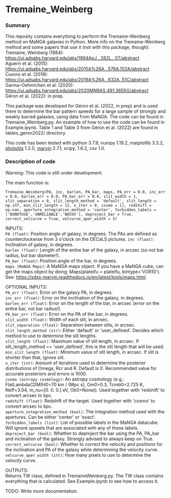 # Tremaine_Weinberg

### Summary

This reposity contains everything to perform the Tremaine-Weinberg method on MaNGA galaxies in Python.
More info on the Tremaine-Weinberg method and some papers that use it (not with this package, though):  
Tremaine, Weinberg (1984): https://ui.adsabs.harvard.edu/abs/1984ApJ...282L...5T/abstract  
Aguerri et al. (2015): https://ui.adsabs.harvard.edu/abs/2015A%26A...576A.102A/abstract  
Cuomo et al. (2019): https://ui.adsabs.harvard.edu/abs/2019A%26A...632A..51C/abstract  
Garma-Oehmichen et al. (2020): https://ui.adsabs.harvard.edu/abs/2020MNRAS.491.3655G/abstract  
Géron et al. (2022): in prep.   

This package was developed for Géron et al. (2022, in prep) and is used there to determine the bar pattern speeds for a large sample of strongly and weakly barred galaxies, using data from MaNGA. The code can be found in Tremaine_Weinberg.py. An example of how to use the code can be found in Example.ipynb. Table 1 and Table 3 from Géron et al. (2022) are found in tables_geron2022/ directory. 

This code has been tested with python 3.7.9, numpy 1.19.2, matplotlib 3.3.2, [photutils](https://photutils.readthedocs.io/en/stable/  ) 1.2.0, [marvin](https://sdss-marvin.readthedocs.io/en/latest/) 2.7.1, scipy, 1.6.2, csv 1.0.   

### Description of code

Warning: This code is still under development.

The main function is: 

`Tremaine_Weinberg(PA, inc, barlen, PA_bar, maps, PA_err = 0.0, inc_err = 0.0, barlen_err = 0.0, PA_bar_err = 0.0, slit_width = 1, slit_separation = 0, slit_length_method = 'default', slit_length = np.inf, min_slit_length = 12, n_iter = 0, cosmo = [], redshift = np.nan, aperture_integration_method = 'center', forbidden_labels = ['DONOTUSE','UNRELIABLE','NOCOV'], deproject_bar = True, correct_velcurve = True, velcurve_aper_width = 5)`

INPUTS:  
`PA (float)`: Position angle of galaxy, in degrees. The PAs are defined as counterclockwise from 3 o'clock on the DECaLS pictures. 
`inc (float)`: Inclination of galaxy, in degrees.  
`barlen (float)`: Length of the entire bar of the galaxy, in arcsec (so not bar radius, but bar diameter!).  
`PA_bar (float)`: Position angle of the bar, in degrees.  
`maps (MaNGA Maps)`: A MaNGA maps object. If you have a MaNGA cube, can get the maps object by doing: Maps(plateifu = plateifu, bintype='VOR10'). See: https://sdss-marvin.readthedocs.io/en/latest/tools/maps.html. 

OPTIONAL INPUTS:  
`PA_err (float)`: Error on the galaxy PA, in degrees.  
`inc_err (float)`: Error on the inclination of the galaxy, in degrees.  
`barlen_err (float)`: Error on the length of the bar, in arcsec (error on the entire bar, not bar radius!).  
`PA_bar_err (float)`: Error on the PA of the bar, in degrees.  
`slit_width (float)`: Width of each slit, in arcsec.  
`slit_separation (float)`: Separation between slits, in arcsec.  
`slit_length_method (str)`: Either 'default' or 'user_defined'. Decides which method to use to determine the slit lengths.  
`slit_length (float)`: Maximum value of slit length, in arcsec. If slit_length_method == 'user_defined', this is the slit length that will be used.  
`min_slit_length (float)`: Minimum value of slit length, in arcsec. If slit is shorter than that, ignore slit.  
`n_iter (int)`: Amount of iterations used to determine the posterior distributions of Omega, Rcr and R. Default is 0. Recommended value for accurate posteriors and errors is 1000.  
`cosmo (astropy cosmology)`: An astropy cosmology (e.g.: FlatLambdaCDM(H0=70 km / (Mpc s), Om0=0.3, Tcmb0=2.725 K, Neff=3.04, m_nu=[0. 0. 0.] eV, Ob0=None)). Used together with 'redshift' to convert arcsec to kpc.  
`redshift (float)`: Redshift of the target. Used together with 'cosmo' to convert arcsec to kpc.   
`aperture_integration_method (bool)`: The integration method used with the apertures. Can be either 'center' or 'exact'.  
`forbidden_labels (list)`: List of possible labels in the MaNGA datacube. Will ignore spaxels that are associated with any of these labels. 
`deproject_bar (bool)`: Whether to deproject the bar using the PA, PA_bar and inclination of the galaxy. Strongly advised to always keep on True.  
`correct_velcurve (bool)`: Whether to correct the velocity and positions for the inclination and PA of the galaxy while determining the velocity curve. 
`velcurve_aper_width (int)`: How many pixels to use to determine the velocity curve.  

OUTPUTS:  
Returns TW class, defined in TremaineWeinberg.py. The TW class contains everything that is calculated. See Example.ipynb to see how to access it.



TODO: Write more documentation.

